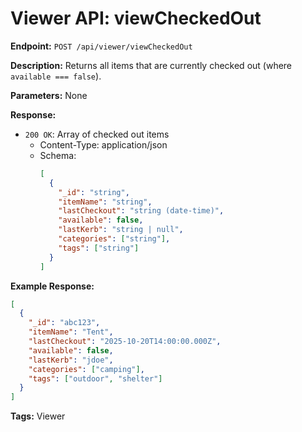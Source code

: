 # Viewer API: viewCheckedOut

**Endpoint:** `POST /api/viewer/viewCheckedOut`

**Description:** Returns all items that are currently checked out (where `available === false`).

**Parameters:** None

**Response:**
- `200 OK`: Array of checked out items
  - Content-Type: application/json
  - Schema:
    ```json
    [
      {
        "_id": "string",
        "itemName": "string",
        "lastCheckout": "string (date-time)",
        "available": false,
        "lastKerb": "string | null",
        "categories": ["string"],
        "tags": ["string"]
      }
    ]
    ```

**Example Response:**
```json
[
  {
    "_id": "abc123",
    "itemName": "Tent",
    "lastCheckout": "2025-10-20T14:00:00.000Z",
    "available": false,
    "lastKerb": "jdoe",
    "categories": ["camping"],
    "tags": ["outdoor", "shelter"]
  }
]
```

**Tags:** Viewer
